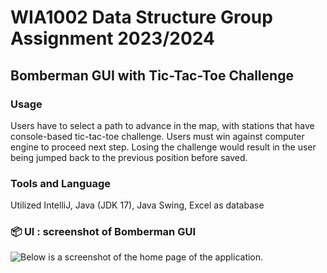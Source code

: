 # WIA1002 Data Structure Group Assignment 2023/2024 
## Bomberman GUI with Tic-Tac-Toe Challenge

### Usage
Users have to select a path to advance in the map, with stations that have console-based tic-tac-toe challenge. Users must win against computer engine to proceed next step. Losing the challenge would result in the user being jumped back to the previous position before saved.

### Tools and Language
Utilized IntelliJ, Java (JDK 17), Java Swing, Excel as database
  
### 📦 UI  : screenshot of Bomberman GUI 
![Below is a screenshot of the home page of the application.
](https://github.com/JordenBong/Suzuki-Game/blob/main/gui.png)
